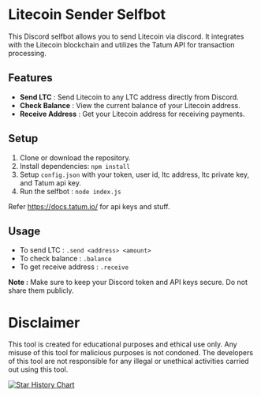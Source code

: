 # Litecoin Sender Selfbot

This Discord selfbot allows you to send Litecoin via discord. It integrates with the Litecoin blockchain and utilizes the Tatum API for transaction processing.

## Features

- **Send LTC** : Send Litecoin to any LTC address directly from Discord.
- **Check Balance** : View the current balance of your Litecoin address.
- **Receive Address** : Get your Litecoin address for receiving payments.

## Setup

1. Clone or download the repository.
2. Install dependencies: `npm install `
3. Setup `config.json` with your token, user id, ltc address, ltc private key, and Tatum api key.
4. Run the selfbot : `node index.js`

 Refer https://docs.tatum.io/ for api keys and stuff.

## Usage

- To send LTC : `.send <address> <amount>`
- To check balance : `.balance`
- To get receive address : `.receive`

**Note :** Make sure to keep your Discord token and API keys secure. Do not share them publicly.

# Disclaimer
This tool is created for educational purposes and ethical use only. Any misuse of this tool for malicious purposes is not condoned. The developers of this tool are not responsible for any illegal or unethical activities carried out using this tool.

[![Star History Chart](https://api.star-history.com/svg?repos=JOY6IX9INE/Litecoin-Sender-Selfbot&type=Date)](https://star-history.t9t.io/#JOY6IX9INE/Litecoin-Sender-Selfbot&Date)
